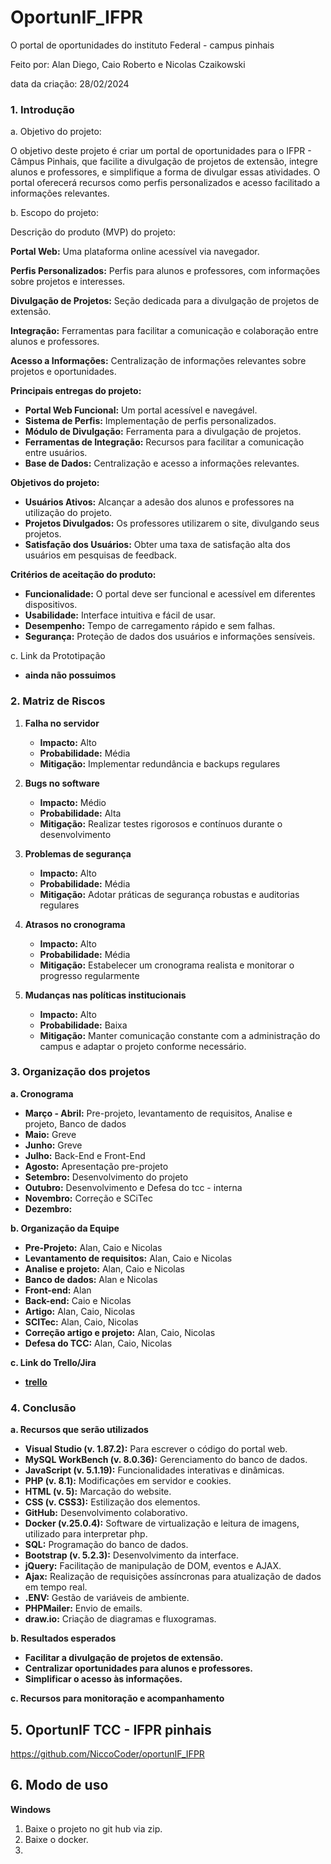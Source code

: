 # OportunIF_IFPR 
O portal de oportunidades do instituto Federal - campus pinhais

Feito por: Alan Diego, Caio Roberto e Nicolas Czaikowski

data da criação: 28/02/2024

### 1. Introdução

a. Objetivo do projeto:

O objetivo deste projeto é criar um portal de oportunidades para o IFPR - Câmpus Pinhais, que facilite a divulgação de projetos de extensão, integre alunos e professores, e simplifique a forma de divulgar essas atividades. O portal oferecerá recursos como perfis personalizados e acesso facilitado a informações relevantes.


b. Escopo do projeto:

Descrição do produto (MVP) do projeto:

**Portal Web:** Uma plataforma online acessível via navegador.
  
 **Perfis Personalizados:** Perfis para alunos e professores, com informações sobre projetos e interesses.
  
 **Divulgação de Projetos:** Seção dedicada para a divulgação de projetos de extensão.
  
 **Integração:** Ferramentas para facilitar a comunicação e colaboração entre alunos e professores.
  
 **Acesso a Informações:** Centralização de informações relevantes sobre projetos e oportunidades.
  

**Principais entregas do projeto:**
- **Portal Web Funcional:** Um portal acessível e navegável.
- **Sistema de Perfis:** Implementação de perfis personalizados.
- **Módulo de Divulgação:** Ferramenta para a divulgação de projetos.
- **Ferramentas de Integração:** Recursos para facilitar a comunicação entre usuários.
- **Base de Dados:** Centralização e acesso a informações relevantes.

**Objetivos do projeto:**
- **Usuários Ativos:** Alcançar a adesão dos alunos e professores na utilização do projeto.
- **Projetos Divulgados:** Os professores utilizarem o site, divulgando seus projetos.
- **Satisfação dos Usuários:** Obter uma taxa de satisfação alta dos usuários em pesquisas de feedback.

**Critérios de aceitação do produto:**
- **Funcionalidade:** O portal deve ser funcional e acessível em diferentes dispositivos.
- **Usabilidade:** Interface intuitiva e fácil de usar.
- **Desempenho:** Tempo de carregamento rápido e sem falhas.
- **Segurança:** Proteção de dados dos usuários e informações sensíveis.

c. Link da Prototipação
- **ainda não possuimos**

### 2. Matriz de Riscos

1. **Falha no servidor**
   - **Impacto:** Alto
   - **Probabilidade:** Média
   - **Mitigação:** Implementar redundância e backups regulares

2. **Bugs no software**
   - **Impacto:** Médio
   - **Probabilidade:** Alta
   - **Mitigação:** Realizar testes rigorosos e contínuos durante o desenvolvimento

3. **Problemas de segurança**
   - **Impacto:** Alto
   - **Probabilidade:** Média
   - **Mitigação:** Adotar práticas de segurança robustas e auditorias regulares

4. **Atrasos no cronograma**
   - **Impacto:** Alto
   - **Probabilidade:** Média
   - **Mitigação:** Estabelecer um cronograma realista e monitorar o progresso regularmente

5. **Mudanças nas políticas institucionais**
   - **Impacto:** Alto
   - **Probabilidade:** Baixa
   - **Mitigação:** Manter comunicação constante com a administração do campus e adaptar o projeto conforme necessário.

### 3. Organização dos projetos

 **a. Cronograma**

- **Março - Abril:** Pre-projeto, levantamento de requisitos, Analise e projeto, Banco de dados
- **Maio:** Greve
- **Junho:** Greve
- **Julho:** Back-End e Front-End
- **Agosto:** Apresentação pre-projeto
- **Setembro:** Desenvolvimento do projeto
- **Outubro:** Desenvolvimento e Defesa do tcc - interna 
- **Novembro:** Correção e SCiTec
- **Dezembro:** 

 **b. Organização da Equipe**

- **Pre-Projeto:** Alan, Caio e Nicolas
- **Levantamento de requisitos:** Alan, Caio e Nicolas
- **Analise e projeto:** Alan, Caio e Nicolas
- **Banco de dados:** Alan e Nicolas
- **Front-end:** Alan
- **Back-end:** Caio e Nicolas
- **Artigo:** Alan, Caio, Nicolas
- **SCITec:** Alan, Caio, Nicolas
- **Correção artigo e projeto:** Alan, Caio, Nicolas
- **Defesa do TCC:** Alan, Caio, Nicolas

**c. Link do Trello/Jira**

- **[trello](https://trello.com/invite/b/66bc9ceb48fe3d16883c9552/ATTI1482c13ad6fef680a2307db589f25bcf17FF737C/opurtunif)**

### 4. Conclusão

**a. Recursos que serão utilizados**

- **Visual Studio (v. 1.87.2):** Para escrever o código do portal web.
- **MySQL WorkBench (v. 8.0.36):** Gerenciamento do banco de dados.
- **JavaScript (v. 5.1.19):** Funcionalidades interativas e dinâmicas.
- **PHP (v. 8.1):** Modificações em servidor e cookies.
- **HTML (v. 5):** Marcação do website.
- **CSS (v. CSS3):** Estilização dos elementos.
- **GitHub:** Desenvolvimento colaborativo.
- **Docker (v.25.0.4):** Software de virtualização e leitura de imagens, utilizado para interpretar php. 
- **SQL:** Programação do banco de dados.
- **Bootstrap (v. 5.2.3):** Desenvolvimento da interface.
- **jQuery:** Facilitação de manipulação de DOM, eventos e AJAX.
- **Ajax:** Realização de requisições assíncronas para atualização de dados em tempo real.
- **.ENV:** Gestão de variáveis de ambiente.
- **PHPMailer:** Envio de emails.
- **draw.io:** Criação de diagramas e fluxogramas.

**b. Resultados esperados**

- **Facilitar a divulgação de projetos de extensão.**
- **Centralizar oportunidades para alunos e professores.**
- **Simplificar o acesso às informações.**

**c. Recursos para monitoração e acompanhamento**

## 5. OportunIF TCC - IFPR pinhais

https://github.com/NiccoCoder/oportunIF_IFPR

## 6. Modo de uso

**Windows**

  1. Baixe o projeto no git hub via zip.
  2. Baixe o docker.
  3. 
